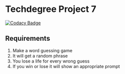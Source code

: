 # Techdegree Project 7

[![Codacy Badge](https://api.codacy.com/project/badge/Grade/8ed9891faa9e4170a6d7694fabe70aec)](https://www.codacy.com/app/anthony0030/techdegree-project-7?utm_source=github.com&amp;utm_medium=referral&amp;utm_content=anthony0030/techdegree-project-7&amp;utm_campaign=Badge_Grade)

## Requirements
1.  Make a word guessing game
2.  It will get a random phrase
3.  You lose a life for every wrong guess
4.  If you win or lose it will show an appropriate prompt
